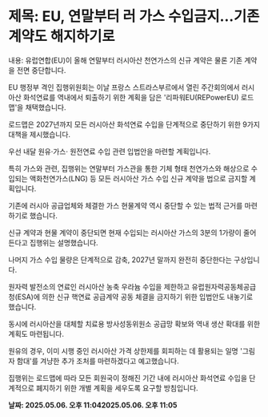 # **제목: EU, 연말부터 러 가스 수입금지…기존 계약도 해지하기로**

  내용: 유럽연합(EU)이 올해 연말부터 러시아산 천연가스의 신규 계약은 물론 기존 계약을 전면 중단합니다.

EU 행정부 격인 집행위원회는 이날 프랑스 스트라스부르에서 열린 주간회의에서 러시아산 화석연료를 역내에서 퇴출하기 위한 계획을 담은 '리파워EU(REPowerEU) 로드맵'을 채택했습니다.

로드맵은 2027년까지 모든 러시아산 화석연료 수입을 단계적으로 중단하기 위한 9가지 대책을 제시했습니다.

우선 내달 원유·가스· 원전연료 수입 관련 입법안을 마련할 계획입니다.

특히 가스와 관련, 집행위는 연말부터 가스관을 통한 기체 형태 천연가스와 해상으로 수입되는 액화천연가스(LNG) 등 모든 러시아산 가스 수입 신규 계약을 법으로 금지할 계획입니다.

기존에 러시아 공급업체와 체결한 가스 현물계약 역시 중단할 수 있는 법적 근거를 마련하기로 했습니다.

신규 계약과 현물 계약이 중단되면 현재 수입되는 러시아산 가스의 3분의 1가량이 줄어든다고 집행위는 설명했습니다.

나머지 가스 수입 물량은 단계적으로 감축, 2027년 말까지 완전히 중단한다는 구상입니다.

원자력 발전소의 연료인 러시아산 농축 우라늄 수입을 제한하고 유럽원자력공동체공급청(ESA)에 의한 신규 핵연료 공급계약 공동 체결을 금지하기 위한 입법안도 내놓기로 했습니다.

동시에 러시아산을 대체할 치료용 방사성동위원소 공급망 확보와 역내 생산 확대를 위한 계획도 마련됩니다.

원유의 경우, 이미 시행 중인 러시아산 가격 상한제를 회피하는 데 활용되는 일명 '그림자 함대'를 겨냥한 추가 조처를 마련하겠다고 예고했습니다.

집행위는 로드맵에 따라 모든 회원국이 정해진 기간 내에 러시아산 화석연료 수입을 단계적으로 폐지하기 위한 개별 계획을 세우도록 요구할 방침입니다.

  **날짜: 2025.05.06. 오후 11:042025.05.06. 오후 11:05**